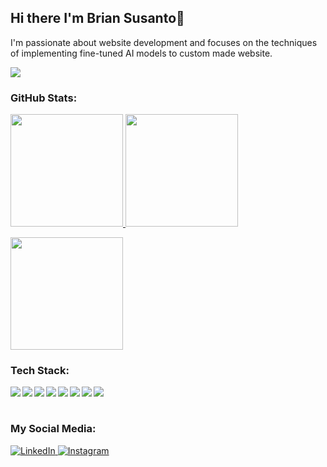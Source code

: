 ## Hi there I'm Brian Susanto👋
I'm passionate about website development and focuses on the techniques of implementing fine-tuned AI models to custom made website.

<img src="https://media.tenor.com/OZsJxcn2fiAAAAAM/funny-cat-eating-chips.gif">

### GitHub Stats:
<p align="left">
  <a href="https://github.com/BriranSus">
    <img height="180em" src="https://github-readme-stats.vercel.app/api?username=BriranSus&theme=github_dark&hide_border=false&include_all_commits=false&count_private=false"/>
    <img height="180em" src="https://github-readme-stats.vercel.app/api/top-langs/?username=BriranSus&theme=github_dark&hide_border=false&include_all_commits=false&count_private=true&layout=compact&hide=jupyter%20notebook"/>
  </a>
</p>

<img height="180em" src="https://github-readme-streak-stats.herokuapp.com/?user=BriranSus&theme=github_dark&hide_border=false"/>

### Tech Stack:
  <img align="left" src="https://img.shields.io/badge/HTML5-%23E34F26.svg?logo=HTML5&logoColor=white"/>
  <img align="left" src="https://img.shields.io/badge/CSS3-%231572B6.svg?logo=css&logoColor=white"/>
  <img align="left" src="https://img.shields.io/badge/JavaScript-%23323330.svg?logo=Javascript&logoColor=%23F7DF1E"/>
  <img align="left" src="https://img.shields.io/badge/ReactJS-%2320232a.svg?logo=react&logoColor=%2361DAFB"/>
  <img align="left" src="https://img.shields.io/badge/TypeScript-%23007ACC.svg?logo=Typescript&logoColor=white"/>
  <img align="left" src="https://img.shields.io/badge/TailwindCSS-%2338B2AC.svg?logo=tailwindcss&logoColor=white"/>
  <img align="left" src="https://img.shields.io/badge/Python-%2314354C.svg?logo=Python&logoColor=%23FFD43B"/>
  <img align="left" src="https://img.shields.io/badge/git-%23F05033.svg?logo=git&logoColor=white"/>
  <br><br>

### My Social Media:
<p> 
  <a href="https://www.linkedin.com/in/alexander-brian-susanto-11419b260" target="_blank">
    <img alt="LinkedIn" src="https://img.shields.io/badge/linkedin-%230077B5.svg?&style=for-the-badge&logo=linkedin&logoColor=white" />
  </a> 
  <a href="https://www.instagram.com/briran_1114" target="_blank">
    <img alt="Instagram" src="https://img.shields.io/badge/instagram-%23E4405F.svg?&style=for-the-badge&logo=instagram&logoColor=white" />
  </a> 
</p>
